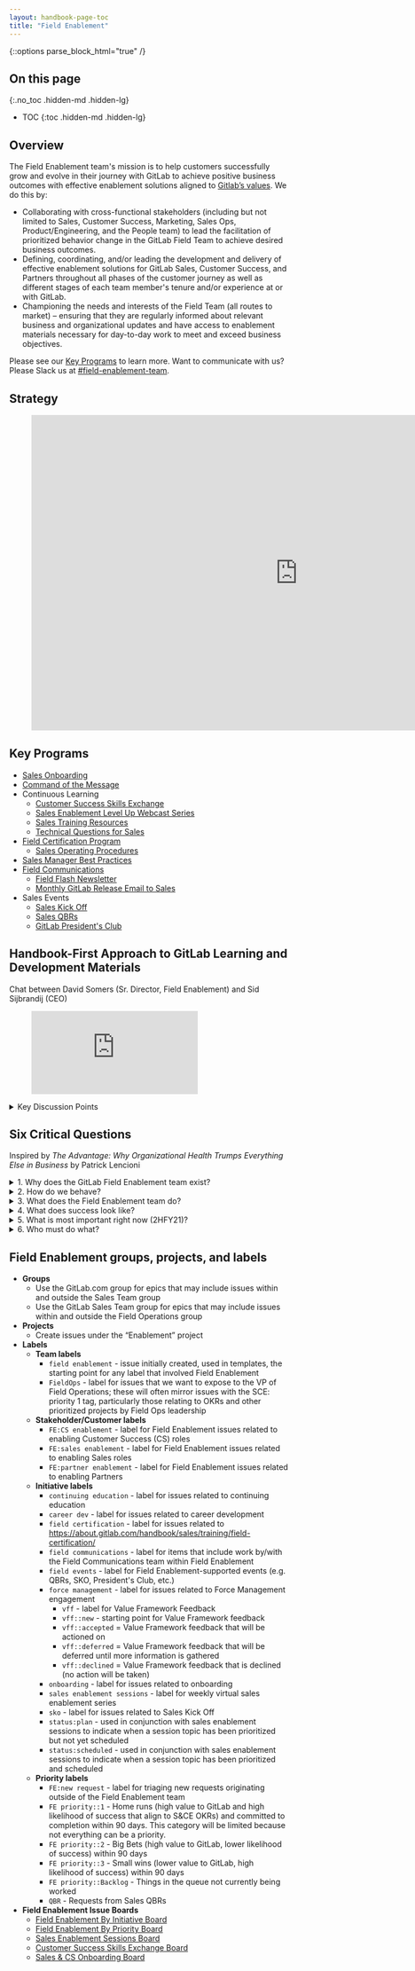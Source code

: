```yaml
---
layout: handbook-page-toc
title: "Field Enablement"
---
```


{::options parse_block_html="true" /}

## On this page
{:.no_toc .hidden-md .hidden-lg}

- TOC
{:toc .hidden-md .hidden-lg}

## Overview

The Field Enablement team's mission is to help customers successfully grow and evolve in their journey with GitLab to achieve positive business outcomes with effective enablement solutions aligned to [Gitlab’s values](/handbook/values/). We do this by:
*  Collaborating with cross-functional stakeholders (including but not limited to Sales, Customer Success, Marketing, Sales Ops, Product/Engineering, and the People team) to lead the facilitation of prioritized behavior change in the GitLab Field Team to achieve desired business outcomes.
*  Defining, coordinating, and/or leading the development and delivery of effective enablement solutions for GitLab Sales, Customer Success, and Partners throughout all phases of the customer journey as well as different stages of each team member's tenure and/or experience at or with GitLab.
*  Championing the needs and interests of the Field Team (all routes to market) – ensuring that they are regularly informed about relevant business and organizational updates and have access to enablement materials necessary for day-to-day work to meet and exceed business objectives.

Please see our [Key Programs](/handbook/sales/field-operations/field-enablement/#key-programs) to learn more. Want to communicate with us? Please Slack us at [#field-enablement-team](https://gitlab.slack.com/archives/field-enablement-team).

## Strategy

<!-- blank line -->
<figure class="video_container">
<iframe src="https://docs.google.com/presentation/d/e/2PACX-1vQGUQ9g98p31bPZ267en01qJCqgjeX8ZC6GmChBTKz7TV0OEwhFlKbXPgf1YARh5V-lDBegFpu60iTL/embed?start=false&loop=false&delayms=3000" frameborder="0" width="960" height="569" allowfullscreen="true" mozallowfullscreen="true" webkitallowfullscreen="true"></iframe>
</figure>
<!-- blank line -->

## Key Programs

*  [Sales Onboarding](/handbook/sales/onboarding/)
*  [Command of the Message](/handbook/sales/command-of-the-message)
*  Continuous Learning
    *  [Customer Success Skills Exchange](/handbook/sales/training/customer-success-skills-exchange)
    *  [Sales Enablement Level Up Webcast Series](/handbook/sales/training/sales-enablement-sessions/)
    *  [Sales Training Resources](/handbook/sales/training/)
    *  [Technical Questions for Sales](/handbook/sales/training/technical-questions-for-sales/)
*  [Field Certification Program](/handbook/sales/training/field-certification)
    *  [Sales Operating Procedures](/handbook/sales/sales-operating-procedures/)
*  [Sales Manager Best Practices](/handbook/sales/field-operations/field-enablement/sales-manager-best-practices)
*  [Field Communications](https://about.gitlab.com/handbook/sales/field-communications/)
   *  [Field Flash Newsletter](/handbook/sales/field-communications/field-flash-newsletter/)
   *  [Monthly GitLab Release Email to Sales](https://about.gitlab.com/handbook/sales/field-communications/monthly-release-sales-email)
*  Sales Events
    *  [Sales Kick Off](/handbook/sales/training/SKO)
    *  [Sales QBRs](/handbook/sales/#quarterly-business-reviews)
    *  [GitLab President's Club](/handbook/sales/club/)

## Handbook-First Approach to GitLab Learning and Development Materials

Chat between David Somers (Sr. Director, Field Enablement) and Sid Sijbrandij (CEO)
<!-- blank line -->
<figure class="video_container">
  <iframe src="https://www.youtube.com/embed/oXTZQpICxeE" frameborder="0" allowfullscreen="true"> </iframe>
</figure>
<!-- blank line -->

<details>
<summary markdown="span">Key Discussion Points</summary>

- Our [Mission](/company/strategy/#mission) is that Everyone Can Contribute, and our most important value is [Results](/handbook/values/#results). Like we've extended that to the Handbook, we want to extend it to our Learning Materials.
- We want to leverage the best of an e-learning platform, with the benefits of reminders, interactivity, and more but make sure the materials we produce are also available to those who aren't using an e-learning platform, while fulfilling [our mission](/company/strategy/#mission).
- There are benefits to keeping our e-learning material [handbook-first](/handbook/handbook-usage/#why-handbook-first):
   * Folks who have already completed a formal training through an e-learning platform may want to return to the materials
   * Those who never go through the formal platform may also benefit from the materials
   * The handbook continues to be the SSOT, with the e-learning platform leveraging handbook materials through screenshots, embeds, and more
</details>

## Six Critical Questions
Inspired by _The Advantage: Why Organizational Health Trumps Everything Else in Business_ by Patrick Lencioni

<details>
<summary markdown="span">1. Why does the GitLab Field Enablement team exist?</summary>
See our team mission in the [Overview](/handbook/sales/field-operations/field-enablement/#overview) section.
</details>

<details>
<summary markdown="span">2. How do we behave?</summary>
On our best day, we show up with a positive attitude while demonstrating [GitLab’s values](/handbook/values/) along with the following behaviors to overcome the [Five Dysfunctions](/handbook/values/#five-dysfunctions):

- **Trust**: Extend trust, actively listen, and assume noble intent; give and receive feedback with respect and solicit feedback often
- **Embrace Healthy Conflict**: Engage in constructive conflict for the purpose of achieving shared goals & objectives; resolve personal issues, quickly and directly
- **Commitment**: Support decisions once decisions are made with a GitLab team-first approach
- **Accountability**: Hold ourselves and each other accountable while encouraging each other & celebrating successes
- **Results**: Strong drive for results and a focus on the customer; demonstrate passion for continuous learning & improvement
</details>

<details>
<summary markdown="span">3. What does the Field Enablement team do?</summary>

- Define, coordinate, and/or lead the development and delivery of effective enablement solutions (training, technology, knowledge, content, process, and tools) for GitLab sales reps, Customer Success professionals, and partners
- Lead facilitation of prioritized behavior change in the GitLab field organization
- Serve as a champion for the field – ensure they are regularly informed about relevant business and organizational updates and have access to enablement materials necessary for day-to-day work
- Collaborate cross-functionally with key stakeholders including Sales, Customer Success, Marketing, Sales Ops, Product, and PeopleOps
</details>

<details>
<summary markdown="span">4. What does success look like?</summary>
The below is a work in progress as we define success measures across each stage of the customer journey:

- **Engage & Educate the Customer**
    - Increase # of rep-sourced opps
    - Accelerate sales cycle time and improve conversion of MQLs to SAOs
    - Accelerate and improve predictability of new rep ramp time
- **Progress the Opportunity & Close the Deal**
    - Increase # of closed deals per rep
    - Accelerate sales cycle time and improve conversion of SAOs to Closed/Won deals
    - Increase average sale price (inclusive of improved product mix to sell more Premium/Silver and Ultimate/Gold)
    - Accelerate and improve predictability of new rep ramp time
    - Improve forecasting accuracy
    - Improve win rates
- **Retain & Expand**
    - Improve renewal rates (inclusive of up-sell and cross-sell)
    - Accelerate customer time to value
    - Increase breadth of stage adoption
</details>

<details>
<summary markdown="span">5. What is most important right now (2HFY21)?</summary>

1. Field certification program (Sales, CS & Partner audiences)
1. Sales methodology & process
    - Command of the Message & MEDDPPICC operationalization
1. Functional onboarding training for Sales & Customer Success roles
    - Continued execution & ongoing iteration to accelerate time to productivity for new field team members
1. Support launch & expansion of new GitLab channel partner program
    - Embrace partner enablement as an extension of GitLab Sales and Customer Success enablement
1. Standard operating procedures for Sales & Customer Success
    - Sales process documentation
    - Sales enablement to reduce the dependence of SALs & AEs on SAs
1. Improve learning experience via enhanced L&D tooling
    - LMS/LXP selection & implementation
1. Launch sales/field communications strategy
1. Continuous learning
    - CS Skills Exchange, Sales Enablement Level Up Webcast series
1. Improve sales asset management (in collaboration with Marketing)
1. Sales events support (SKO, QBRs)
</details>

<details>
<summary markdown="span">6. Who must do what?</summary>

- **[Sr. Director, Field Enablement](/job-families/sales/director-of-field-enablement/#senior-director-field-enablement)**
    - [David Somers](/company/team/#dcsomers)
- **[Program Managers: Enterprise Sales, Commercial Sales, and Technical Sales / Customer Success](/job-families/sales/program-manager-field-enablement/)**
    - [Eric Brown](/company/team/#ejbrown71) (Enterprise Sales Enablement)
    - [Tanuja Paruchuri](/company/team/#tparuchuri) (Sales & Customer Success Onboarding)
    - [Kris Reynolds](/company/team/#kreynolds1) (Customer Success Enablement)
    - [Kelley Shirazi](/company/team/#kelley-shirazi) (Commercial Sales Enablement)
    - TBH (Partner Enablement)
- **[Sales Training Facilitator](/sales/sales-training-facilitator-field-enablement/)**
    - [John Blevins](/company/team/#jblevins608)
- **[Sales Communications Manager](/job-families/sales/sales-communications-manager/)**
    - [Monica Jacob](/company/team/#monicaj)
- **[Technical Instructional Designer](/job-families/sales/technical-instructional-designer/)**
    - [Issac Abbasi](/company/team/#iabbasi)
</details>   


## Field Enablement groups, projects, and labels
   *  **Groups**
      - Use the GitLab.com group for epics that may include issues within and outside the Sales Team group
      - Use the GitLab Sales Team group for epics that may include issues within and outside the Field Operations group
   *  **Projects**
      - Create issues under the “Enablement” project
   *  **Labels**
      - **Team labels**
          - `field enablement` - issue initially created, used in templates, the starting point for any label that involved Field Enablement
          - `FieldOps` - label for issues that we want to expose to the VP of Field Operations; these will often mirror issues with the SCE: priority 1 tag, particularly those relating to OKRs and other prioritized projects by Field Ops leadership
      - **Stakeholder/Customer labels**
          - `FE:CS enablement` - label for Field Enablement issues related to enabling Customer Success (CS) roles
          - `FE:sales enablement` - label for Field Enablement issues related to enabling Sales roles
          - `FE:partner enablement` - label for Field Enablement issues related to enabling Partners
      - **Initiative labels**
          - `continuing education` - label for issues related to continuing education
          - `career dev` - label for issues related to career development
          - `field certification` - label for issues related to https://about.gitlab.com/handbook/sales/training/field-certification/
          - `field communications` - label for items that include work by/with the Field Communications team within Field Enablement
          - `field events` - label for Field Enablement-supported events (e.g. QBRs, SKO, President's Club, etc.)
          - `force management` - label for issues related to Force Management engagement
             - `vff` - label for Value Framework Feedback
             - `vff::new` - starting point for Value Framework feedback
             - `vff::accepted` = Value Framework feedback that will be actioned on
             - `vff::deferred` = Value Framework feedback that will be deferred until more information is gathered
             - `vff::declined` = Value Framework feedback that is declined (no action will be taken)
          - `onboarding` - label for issues related to onboarding
          - `sales enablement sessions` - label for weekly virtual sales enablement series
          - `sko` - label for issues related to Sales Kick Off
          - `status:plan` - used in conjunction with sales enablement sessions to indicate when a session topic has been prioritized but not yet scheduled
          - `status:scheduled` - used in conjunction with sales enablement sessions to indicate when a session topic has been prioritized and scheduled
      - **Priority labels**
          - `FE:new request` - label for triaging new requests originating outside of the Field Enablement team
          - `FE priority::1` - Home runs (high value to GitLab and high likelihood of success that align to S&CE OKRs) and committed to completion within 90 days. This category will be limited because not everything can be a priority.
          - `FE priority::2` - Big Bets (high value to GitLab, lower likelihood of success) within 90 days
          - `FE priority::3` - Small wins (lower value to GitLab, high likelihood of success) within 90 days
          - `FE priority::Backlog` - Things in the queue not currently being worked
          - `QBR` - Requests from Sales QBRs
   *  **Field Enablement Issue Boards**
      - [Field Enablement By Initiative Board](https://gitlab.com/groups/gitlab-com/sales-team/-/boards/1191445)
      - [Field Enablement By Priority Board](https://gitlab.com/groups/gitlab-com/sales-team/-/boards/1644552?&label_name[]=field%20enablement)
      - [Sales Enablement Sessions Board](https://gitlab.com/groups/gitlab-com/sales-team/-/boards/1231617)
      - [Customer Success Skills Exchange Board](https://gitlab.com/gitlab-com/sales-team/cs-skills-exchange/-/boards/1414538)
      - [Sales & CS Onboarding Board](https://gitlab.com/groups/gitlab-com/sales-team/-/boards/1645038)
